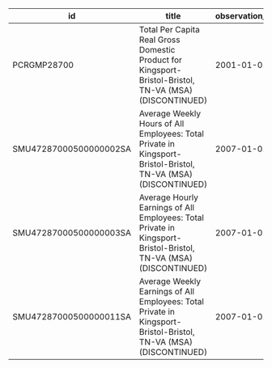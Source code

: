 | id                     | title                                                                                                            | observation_start   | observation_end   |
|------------------------|------------------------------------------------------------------------------------------------------------------|---------------------|-------------------|
| PCRGMP28700            | Total Per Capita Real Gross Domestic Product for Kingsport-Bristol-Bristol, TN-VA (MSA) (DISCONTINUED)           | 2001-01-01          | 2017-01-01        |
| SMU47287000500000002SA | Average Weekly Hours of All Employees: Total Private in Kingsport-Bristol-Bristol, TN-VA (MSA) (DISCONTINUED)    | 2007-01-01          | 2022-03-01        |
| SMU47287000500000003SA | Average Hourly Earnings of All Employees: Total Private in Kingsport-Bristol-Bristol, TN-VA (MSA) (DISCONTINUED) | 2007-01-01          | 2022-03-01        |
| SMU47287000500000011SA | Average Weekly Earnings of All Employees: Total Private in Kingsport-Bristol-Bristol, TN-VA (MSA) (DISCONTINUED) | 2007-01-01          | 2022-03-01        |